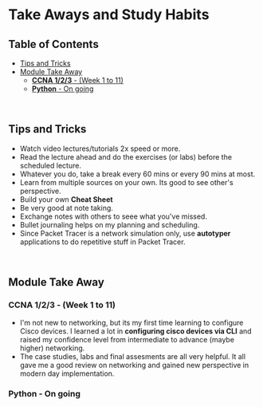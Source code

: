 <h1>Take Aways and Study Habits</h1>

<h2>Table of Contents</h2>
<!-- TOC -->

- [Tips and Tricks](#tips-and-tricks)
- [Module Take Away](#module-take-away)
  - [**CCNA 1/2/3** - (Week 1 to 11)](#ccna-123---week-1-to-11)
  - [**Python** - On going](#python---on-going)

<!-- /TOC -->

<br>

## Tips and Tricks
* Watch video lectures/tutorials 2x speed or more.
* Read the lecture ahead and do the exercises (or labs) before the scheduled lecture.
* Whatever you do, take a break every 60 mins or every 90 mins at most.
* Learn from multiple sources on your own. Its good to see other's perspective.
* Build your own **Cheat Sheet**
* Be very good at note taking.
* Exchange notes with others to seee what you've missed.
* Bullet journaling helps on my planning and scheduling.
* Since Packet Tracer is a network simulation only, use **autotyper** applications to do repetitive stuff in Packet Tracer.

<br>

## Module Take Away
### **CCNA 1/2/3** - (Week 1 to 11)
  * I'm not new to networking, but its my first time learning to configure Cisco devices. I learned a lot in **configuring cisco devices via CLI** and raised my confidence level from intermediate to advance (maybe higher) networking. 
  * The case studies, labs and final assesments are all very helpful. It all gave me a good review on networking and gained new perspective in modern day implementation. 
  
### **Python** - On going